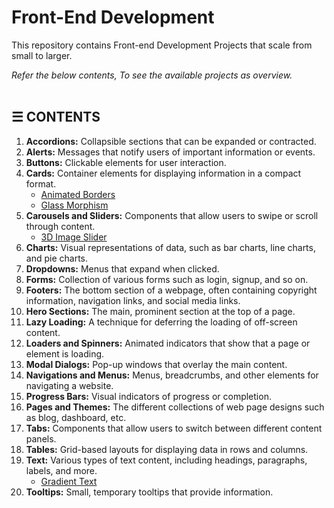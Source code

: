 # Front-End Development 

This repository contains Front-end Development Projects that scale from small to larger.

*Refer the below contents, To see the available projects as overview.*
\
&nbsp;

## &#9776; CONTENTS 
1. **Accordions:** Collapsible sections that can be expanded or contracted.
2. **Alerts:** Messages that notify users of important information or events.
3. **Buttons:** Clickable elements for user interaction.
4. **Cards:** Container elements for displaying information in a compact format.
	- [Animated Borders](./cards/animated-borders)
	- [Glass Morphism](./cards/glass-morphism)
5. **Carousels and Sliders:** Components that allow users to swipe or scroll through content.
	- [3D Image Slider](./carousal-and-sliders/3d-image-slider)
6. **Charts:** Visual representations of data, such as bar charts, line charts, and pie charts.
7. **Dropdowns:** Menus that expand when clicked.
8. **Forms:** Collection of various forms such as login, signup, and so on.
9. **Footers:** The bottom section of a webpage, often containing copyright information, navigation links, and social media links.
10. **Hero Sections:** The main, prominent section at the top of a page.
11. **Lazy Loading:** A technique for deferring the loading of off-screen content.
12. **Loaders and Spinners:** Animated indicators that show that a page or element is loading.
13. **Modal Dialogs:** Pop-up windows that overlay the main content.
14. **Navigations and Menus:** Menus, breadcrumbs, and other elements for navigating a website.
15. **Progress Bars:** Visual indicators of progress or completion.
16. **Pages and Themes:** The different collections of web page designs such as blog, dashboard, etc.
17. **Tabs:** Components that allow users to switch between different content panels.
18. **Tables:** Grid-based layouts for displaying data in rows and columns.
19. **Text:** Various types of text content, including headings, paragraphs, labels, and more.
	- [Gradient Text](./text/gradient-text)
20. **Tooltips:** Small, temporary tooltips that provide information.
